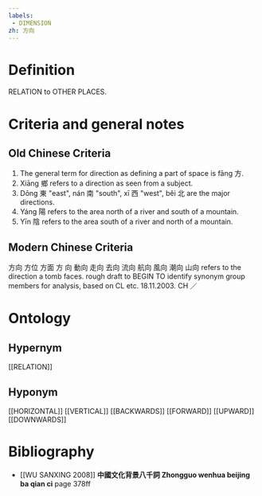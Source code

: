 ```yaml
---
labels: 
 - DIMENSION
zh: 方向
---
```


# Definition
RELATION to OTHER PLACES.
# Criteria and general notes
## Old Chinese Criteria
1. The general term for direction as defining a part of space is fāng 方.
2. Xiāng 鄉 refers to a direction as seen from a subject.
3. Dōng 東 "east", nán 南 "south", xī 西 "west", běi 北 are the major directions.
4. Yáng 陽 refers to the area north of a river and south of a mountain.
5. Yīn 陰 refers to the area south of a river and north of a mountain.
## Modern Chinese Criteria
方向
方位
方面
方
向
動向
走向
去向
流向
航向
風向
潮向
山向 refers to the direction a tomb faces.
rough draft to BEGIN TO identify synonym group members for analysis, based on CL etc. 18.11.2003. CH ／
# Ontology

## Hypernym
[[RELATION]]
## Hyponym
[[HORIZONTAL]]
[[VERTICAL]]
[[BACKWARDS]]
[[FORWARD]]
[[UPWARD]]
[[DOWNWARDS]]
# Bibliography
- [[WU SANXING 2008]]
**中國文化背景八千詞 Zhongguo wenhua beijing ba qian ci** page 378ff
